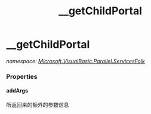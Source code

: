 ﻿---
title: __getChildPortal
---

# __getChildPortal
_namespace: [Microsoft.VisualBasic.Parallel.ServicesFolk](N-Microsoft.VisualBasic.Parallel.ServicesFolk.html)_






### Properties

#### addArgs
所返回来的额外的参数信息
